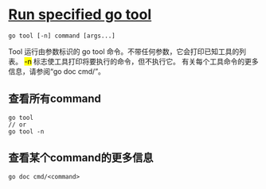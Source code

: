# [Run specified go tool](https://pkg.go.dev/cmd/go#hdr-Run_specified_go_tool)

```shell
go tool [-n] command [args...]
```

Tool 运行由参数标识的 go tool 命令。不带任何参数，它会打印已知工具的列表。
<mark>-n</mark> 标志使工具打印将要执行的命令，但不执行它。
有关每个工具命令的更多信息，请参阅“go doc cmd/<command>”。



## 查看所有command

```shell
go tool
// or 
go tool -n
```



## 查看某个command的更多信息

```shell
go doc cmd/<command> 
```

